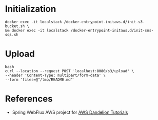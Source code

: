 # Initialization

```shell
docker exec -it localstack /docker-entrypoint-initaws.d/init-s3-bucket.sh \
&& docker exec -it localstack /docker-entrypoint-initaws.d/init-sns-sqs.sh
```

# Upload

```shell
bash
curl --location --request POST 'localhost:8080/s3/upload' \
--header 'Content-Type: multipart/form-data' \
--form 'files=@"/tmp/README.md"'
```

# References

- Spring WebFlux AWS project for [AWS Dandelion Tutorials](https://medium.com/dandelion-tutorials/aws/home)
